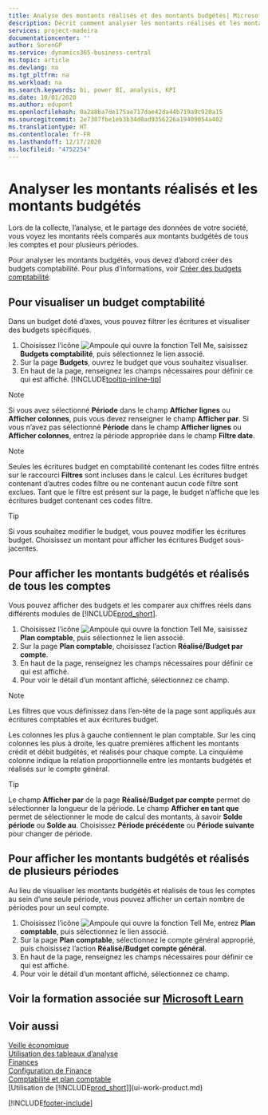 ```yaml
---
title: Analyse des montants réalisés et des montants budgétés| Microsoft Docs
description: Décrit comment analyser les montants réalisés et les montants budgétés.
services: project-madeira
documentationcenter: ''
author: SorenGP
ms.service: dynamics365-business-central
ms.topic: article
ms.devlang: na
ms.tgt_pltfrm: na
ms.workload: na
ms.search.keywords: bi, power BI, analysis, KPI
ms.date: 10/01/2020
ms.author: edupont
ms.openlocfilehash: 0a2a8ba7de175ae717dae42da44b719a9c920a15
ms.sourcegitcommit: 2e7307fbe1eb3b34d0ad9356226a19409054a402
ms.translationtype: HT
ms.contentlocale: fr-FR
ms.lasthandoff: 12/17/2020
ms.locfileid: "4752254"
---
```

# <a name="analyze-actual-amounts-versus-budgeted-amounts"></a>Analyser les montants réalisés et les montants budgétés
Lors de la collecte, l’analyse, et le partage des données de votre société, vous voyez les montants réels comparés aux montants budgétés de tous les comptes et pour plusieurs périodes.

Pour analyser les montants budgétés, vous devez d’abord créer des budgets comptabilité. Pour plus d’informations, voir [Créer des budgets comptabilité](finance-how-create-budgets.md).

## <a name="to-view-a-gl-budget"></a>Pour visualiser un budget comptabilité
Dans un budget doté d’axes, vous pouvez filtrer les écritures et visualiser des budgets spécifiques.

1. Choisissez l’icône ![Ampoule qui ouvre la fonction Tell Me](media/ui-search/search_small.png "Dites-moi ce que vous voulez faire"), saisissez **Budgets comptabilité**, puis sélectionnez le lien associé.
2. Sur la page **Budgets**, ouvrez le budget que vous souhaitez visualiser.  
3. En haut de la page, renseignez les champs nécessaires pour définir ce qui est affiché. [!INCLUDE[tooltip-inline-tip](includes/tooltip-inline-tip_md.md)]

> [!NOTE]  
>   Si vous avez sélectionné **Période** dans le champ **Afficher lignes** ou **Afficher colonnes**, puis vous devez renseigner le champ **Afficher par**. Si vous n’avez pas sélectionné **Période** dans le champ **Afficher lignes** ou **Afficher colonnes**, entrez la période appropriée dans le champ **Filtre date**.  

> [!NOTE]  
>   Seules les écritures budget en comptabilité contenant les codes filtre entrés sur le raccourci **Filtres** sont incluses dans le calcul. Les écritures budget contenant d’autres codes filtre ou ne contenant aucun code filtre sont exclues. Tant que le filtre est présent sur la page, le budget n’affiche que les écritures budget contenant ces codes filtre.  

> [!TIP]  
>   Si vous souhaitez modifier le budget, vous pouvez modifier les écritures budget. Choisissez un montant pour afficher les écritures Budget sous-jacentes.

## <a name="to-view-actual-and-budgeted-amounts-for-all-accounts"></a>Pour afficher les montants budgétés et réalisés de tous les comptes  
Vous pouvez afficher des budgets et les comparer aux chiffres réels dans différents modules de [!INCLUDE[prod_short](includes/prod_short.md)].

1. Choisissez l’icône ![Ampoule qui ouvre la fonction Tell Me](media/ui-search/search_small.png "Dites-moi ce que vous voulez faire"), saisissez **Plan comptable**, puis sélectionnez le lien associé.  
2. Sur la page **Plan comptable**, choisissez l’action **Réalisé/Budget par compte**.
3. En haut de la page, renseignez les champs nécessaires pour définir ce qui est affiché.  
4. Pour voir le détail d’un montant affiché, sélectionnez ce champ.  

> [!NOTE]  
>   Les filtres que vous définissez dans l’en-tête de la page sont appliqués aux écritures comptables et aux écritures budget.

Les colonnes les plus à gauche contiennent le plan comptable. Sur les cinq colonnes les plus à droite, les quatre premières affichent les montants crédit et débit budgétés, et réalisés pour chaque compte. La cinquième colonne indique la relation proportionnelle entre les montants budgétés et réalisés sur le compte général.  

> [!TIP]  
>   Le champ **Afficher par** de la page **Réalisé/Budget par compte** permet de sélectionner la longueur de la période. Le champ **Afficher en tant que** permet de sélectionner le mode de calcul des montants, à savoir **Solde période** ou **Solde au**. Choisissez **Période précédente** ou **Période suivante** pour changer de période.  

## <a name="to-view-actual-and-budgeted-amounts-for-several-periods"></a>Pour afficher les montants budgétés et réalisés de plusieurs périodes  
Au lieu de visualiser les montants budgétés et réalisés de tous les comptes au sein d’une seule période, vous pouvez afficher un certain nombre de périodes pour un seul compte.  

1. Choisissez l’icône ![Ampoule qui ouvre la fonction Tell Me](media/ui-search/search_small.png "Dites-moi ce que vous voulez faire"), entrez **Plan comptable**, puis sélectionnez le lien associé.  
2. Sur la page **Plan comptable**, sélectionnez le compte général approprié, puis choisissez l’action **Réalisé/Budget compte général**.  
3. En haut de la page, renseignez les champs nécessaires pour définir ce qui est affiché.   
4. Pour voir le détail d’un montant affiché, sélectionnez ce champ.  

## <a name="see-related-training-at-microsoft-learn"></a>Voir la formation associée sur [Microsoft Learn](/learn/modules/budgets-exchange-rates-dynamics-365-business-central/index)

## <a name="see-also"></a>Voir aussi
[Veille économique](bi.md)  
[Utilisation des tableaux d’analyse](bi-how-work-account-schedule.md)  
[Finances](finance.md)  
[Configuration de Finance](finance-setup-finance.md)  
[Comptabilité et plan comptable](finance-general-ledger.md)  
[Utilisation de [!INCLUDE[prod_short](includes/prod_short.md)]](ui-work-product.md)  


[!INCLUDE[footer-include](includes/footer-banner.md)]